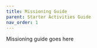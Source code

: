 ```yaml
---
title: Missioning Guide
parent: Starter Activities Guide
nav_order: 1
---
```


Missioning guide goes here
